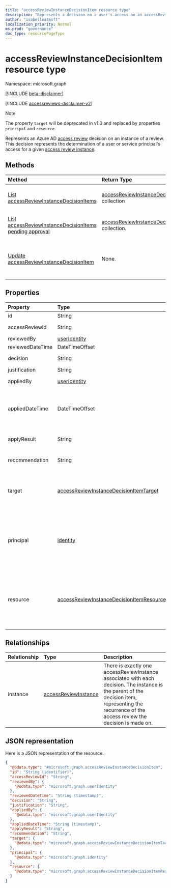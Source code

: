 ```yaml
---
title: "accessReviewInstanceDecisionItem resource type"
description: "Represents a decision on a user's access on an accessReviewInstance."
author: "isabelleatmsft"
localization_priority: Normal
ms.prod: "governance"
doc_type: resourcePageType
---
```


# accessReviewInstanceDecisionItem resource type

Namespace: microsoft.graph

[!INCLUDE [beta-disclaimer](../../includes/beta-disclaimer.md)]

[!INCLUDE [accessreviews-disclaimer-v2](../../includes/accessreviews-disclaimer-v2.md)]

>[!NOTE]
>The property `target` will be deprecated in v1.0 and replaced by properties `principal` and `resource`.

Represents an Azure AD [access review](accessreviewsv2-root.md) decision on an instance of a review. This decision represents the determination of a user or service principal's access for a given [access review instance](accessreviewinstance.md).

## Methods

| Method | Return Type | Description |
|:---------------|:--------|:----------|
|[List accessReviewInstanceDecisionItems](../api/accessreviewinstancedecisionitem-list.md) | [accessReviewInstanceDecisionItem](accessreviewinstancedecisionitem.md) collection | Lists every accessReviewInstanceDecisionItem for a specific accessReviewInstance. |
|[List accessReviewInstanceDecisionItems pending approval](../api/accessreviewinstancedecisionitem-listpendingapproval.md) | [accessReviewInstanceDecisionItem](accessreviewinstancedecisionitem.md) collection. | Get all accessReviewInstanceDecisionItems assigned to the calling user, for a specific accessReviewInstance. |
|[Update accessReviewInstanceDecisionItem](../api/accessreviewinstancedecisionitem-update.md) | None. | For any accessReviewInstanceDecisionItems that the calling user is assigned a reviewer on, calling user can record a decision by patching the decision object. |

## Properties
| Property | Type |  Description |
| :---------------| :---- | :---------- |
| id | String | The identifier of the decision. |
| accessReviewId | String | The identifier of the accessReviewInstance parent. |
| reviewedBy | [userIdentity](useridentity.md) | The identifier of the reviewer. |
| reviewedDateTime | DateTimeOffset | The timestamp when the review occurred. |
| decision | String | Result of the review. Possible values: `Approve`, `Deny`, `NotReviewed`, or `DontKnow`. |
| justification | String | The review decision justification. |
| appliedBy | [userIdentity](useridentity.md) | The identifier of the user who applied the decision. |
| appliedDateTime | DateTimeOffset | The timestamp when the approval decision was applied. The DatetimeOffset type represents date and time information using ISO 8601 format and is always in UTC time. For example, midnight UTC on Jan 1, 2014 is `2014-01-01T00:00:00Z`.|
| applyResult | String | The result of applying the decision. Possible values: `NotApplied`, `Success`, `Failed`, `NotFound`, or `NotSupported`. |
| recommendation | String | A system-generated recommendation for the approval decision. Possible values: `Approve`, `Deny`, or `NotAvailable`.  |
| target | [accessReviewInstanceDecisionItemTarget](accessreviewinstancedecisionitemtarget.md)  | **Will be deprecated in v1.0 and replaced by principal and resource.** The target of this specific decision. Decision targets can be of different types – each one with its own specific properties. See [accessReviewInstanceDecisionItemTarget](accessreviewinstancedecisionitemtarget.md). |
|principal|[identity](../resources/identity.md)|Every decision item in an access review represents a principal's access to a resource. This property represents details of the principal. For example, if a decision item represents access of User "Bob" to Group "Sales" - The principal is "Bob" and the resource is "Sales". Principals can be of two types - userIdentity and servicePrincipalIdentity.|
|resource|[accessReviewInstanceDecisionItemResource](../resources/accessreviewinstancedecisionitemresource.md)|Every decision item in an access review represents a principal's access to a resource. This property represents details of the resource. For example, if a decision item represents access of User "Bob" to Group "Sales" - The principal is Bob and the resource is "Sales". Resources can be of multiple types. See [accessReviewInstanceDecisionItemResource](../resources/accessreviewinstancedecisionitemresource.md)|

## Relationships

| Relationship | Type	|Description|
|:---------------|:--------|:----------|
| instance |[accessReviewInstance](accessreviewinstance.md) | There is exactly one accessReviewInstance associated with each decision. The instance is the parent of the decision item, representing the recurrence of the access review the decision is made on. |


## JSON representation

Here is a JSON representation of the resource.

<!-- {
  "blockType": "resource",
  "keyProperty": "id",
  "@odata.type": "microsoft.graph.accessReviewInstanceDecisionItem",
  "openType": true
}
-->

```json
{
  "@odata.type": "#microsoft.graph.accessReviewInstanceDecisionItem",
  "id": "String (identifier)",
  "accessReviewId": "String",
  "reviewedBy": {
    "@odata.type": "microsoft.graph.userIdentity"
  },
  "reviewedDateTime": "String (timestamp)",
  "decision": "String",
  "justification": "String",
  "appliedBy": {
    "@odata.type": "microsoft.graph.userIdentity"
  },
  "appliedDateTime": "String (timestamp)",
  "applyResult": "String",
  "recommendation": "String",
  "target": {
    "@odata.type": "microsoft.graph.accessReviewInstanceDecisionItemTarget"
  },
  "principal": {
    "@odata.type": "microsoft.graph.identity"
  },
  "resource": {
    "@odata.type": "microsoft.graph.accessReviewInstanceDecisionItemResource"
  }
}
```

<!--
{
  "type": "#page.annotation",
  "description": "accessReviewInstanceDecisionItem resource",
  "keywords": "",
  "section": "documentation",
  "tocPath": "",
  "suppressions": []
}
-->

